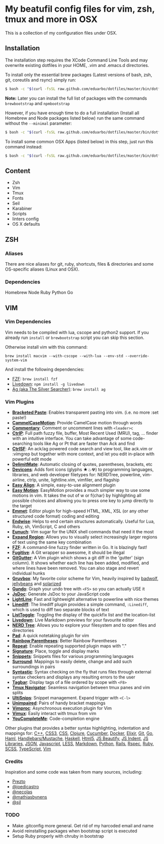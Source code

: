 My beatufil config files for vim, zsh, tmux and more in OSX
===========================================================

This is a collection of my configuration files under OSX.

Installation
------------

The installation step requires the XCode Command Line Tools and may overwrite
existing dotfiles in your HOME, .vim and .emacs.d directories.

To install only the essential brew packages (Latest versions of bash, zsh,
git, coreutils and rsync) simply run:

```bash
$ bash -c "$(curl -fsSL raw.github.com/eduarbo/dotfiles/master/bin/dotfiles)" -- --minimal
```

**Note:** Later you can install the full list of packages with the commands
`brewbootstrap` and `npmbootstrap`

However, if you have enough time to do a full installation (Install all Homebrew
and Node packages listed below) run the same command without the `--minimal`
parameter:

```bash
$ bash -c "$(curl -fsSL raw.github.com/eduarbo/dotfiles/master/bin/dotfiles)"
```

To install some common OSX Apps (listed below) in this step, just run this
command instead:

```bash
$ bash -c "$(curl -fsSL raw.github.com/eduarbo/dotfiles/master/bin/dotfiles)" -- --with-apps
```

Content
-------

- Zsh
- Vim
- Tmux
- Fonts
- Seil
- Karabiner
- Scripts
- linters config
- OS X defaults


ZSH
---

### Aliases

There are nice aliases for git, ruby, shortcuts, files & directories and some
OS-specific aliases (Linux and OSX).

### Dependencies

Homebrew
Node
Ruby
Python
Go

VIM
---

### Vim Dependencies

Vim needs to be compiled with lua, cscope and python2 support. If you already
run `install` or `brewbootstrap` script you can skip this section.

Otherwise install vim with this command:

    brew install macvim --with-cscope --with-lua --env-std --override-system-vim

And install the following dependencies:
- [FZF](https://github.com/junegunn/fzf): `brew install fzf`
- [Livedown](https://github.com/shime/livedown): `npm install -g livedown`
- [Ag (aka The Silver Searcher)](https://github.com/ggreer/the_silver_searcher):
    `brew install ag`


### Vim Plugins

- [**Bracketed Paste**](http://github.com/ConradIrwin/vim-bracketed-paste): Enables transparent pasting into vim. (i.e. no more :set paste!)
- [**CammelCaseMotion**](http://github.com/bkad/CamelCaseMotion): Provide CamelCase motion through words
- [**Commentary**](http://github.com/tpope/vim-commentary): Comment or uncomment lines with `<leader>c`
- [**CtrlP**](http://github.com/ctrlpvim/ctrlp.vim): Full path fuzzy file, buffer, Most Recent Used (MRU), tag, ... finder with an intuitive interface. You can take advantage of some code-searching tools like Ag or Pt that are faster than Ack and find
- [**CtrlSF**](http://github.com/dyng/ctrlsf.vim): An ack/ag powered code search and view tool, like ack.vim or :vimgrep but together with more context, and let you edit in-place with powerful edit mode
- [**DelimitMate**](http://github.com/Raimondi/delimitMate): Automatic closing of quotes, parentheses, brackets, etc
- [**Devicons**](http://github.com/ryanoasis/vim-devicons): Adds font icons (glyphs ★♨☢) to programming languages, libraries, and web developer filetypes for: NERDTree, powerline, vim-airline, ctrlp, unite, lightline.vim, vimfiler, and flagship
- [**Easy Align**](http://github.com/junegunn/vim-easy-align): A simple, easy-to-use alignment plugin
- [**Easy Motion**](http://github.com/Lokaltog/vim-easymotion): EasyMotion provides a much simpler way to use some motions in vim. It takes the <number> out of <number>w or <number>f{char} by highlighting all possible choices and allowing you to press one key to jump directly to the target
- [**Emmet**](http://github.com/mattn/emmet-vim): Editor plugin for high-speed HTML, XML, XSL (or any other structured code format) coding and editing
- [**Endwise**](http://github.com/tpope/vim-endwise): Helps to end certain structures automatically. Useful for Lua, Ruby, sh, VimScript, C and others
- [**Eunuch**](http://github.com/tpope/vim-eunuch): Vim sugar for the UNIX shell commands that need it the most
- [**Expand Region**](http://github.com/): Allows you to visually select increasingly larger regions of text using the same key combination
- [**FZF**](http://github.com/junegunn/fzf.vim): A command-line fuzzy finder written in Go. It is blazingly fast!
- [**Fugitive**](http://github.com/tpope/vim-fugitive): A Git wrapper so awesome, it should be illegal
- [**GitGutter**](http://github.com/airblade/vim-gitgutter): A Vim plugin which shows a git diff in the 'gutter' (sign column). It shows whether each line has been added, modified, and where lines have been removed. You can also stage and revert individual hunks
- [**Gruvbox**](http://github.com/morhetz/gruvbox): My favorite color scheme for Vim, heavily inspired by [badwolf](https://github.com/sjl/badwolf), [jellybeans](https://github.com/nanotech/jellybeans.vim) and [solarized](http://ethanschoonover.com/solarized)
- [**Gundo**](http://github.com/sjl/gundo.vim): Graph your undo tree with `<F5>` so you can actually USE it
- [**JsDoc**](http://github.com/heavenshell/vim-jsdoc): Generate JsDoc to your JavaScript code
- [**LightLine**](http://github.com/itchyny/lightline.vim): Fast and lightweight alternative to powerline with nice themes
- [**Linediff**](http://github.com/AndrewRadev/linediff.vim): The linediff plugin provides a simple command, `:Linediff`, which is used to diff two separate blocks of text
- [**ListToggle**](http://github.com/Valloric/ListToggle): Toggling the display of the quickfix list and the location-list
- [**Livedown**](http://github.com/shime/vim-livedown): Live Markdown previews for your favourite editor
- [**NERD Tree**](http://github.com/scrooloose/nerdtree): Allows you to explore your filesystem and to open files and directories
- [**Pad**](http://github.com/fmoralesc/vim-pad): A quick notetaking plugin for vim
- [**Rainbow Parentheses**](http://github.com/kien/rainbow_parentheses.vim): Better Rainbow Parentheses
- [**Repeat**](http://github.com/tpope/vim-repeat): Enable repeating supported plugin maps with "."
- [**Signature**](http://github.com/kshenoy/vim-signature): Place, toggle and display marks
- [**Snippets**](http://github.com/honza/vim-snippets): Snippets files for various programming languages
- [**Surround**](http://github.com/tpope/vim-surround): Mappings to easily delete, change and add such surroundings in pairs
- [**Syntastic**](http://github.com/scrooloose/syntastic): Syntax checking on the fly that runs files through external syntax checkers and displays any resulting errors to the user
- [**Tagbar**](http://github.com/majutsushi/tagbar): Display tags of a file ordered by scope with `<F8>`
- [**Tmux Navigator**](http://github.com/christoomey/vim-tmux-navigator): Seamless navigation between tmux panes and vim splits
- [**UltiSnips**](http://github.com/majutsushi/tagbar): Snippet management. Expand trigger with `<C-l>`
- [**Unimpaired**](http://github.com/tpope/vim-unimpaired): Pairs of handy bracket mappings 
- [**Vimproc**](http://github.com/Shougo/vimproc.vim): Asynchronous execution plugin for Vim
- [**Vimux**](http://github.com/benmills/vimux): Easily interact with tmux from vim
- [**YouCompleteMe**](http://github.com/Valloric/YouCompleteMe): Code-completion engine

Other plugins that provides a better syntax highlighting, indentation and
mappings for:
 [C++](http://github.com/octol/vim-cpp-enhanced-highlight),
 [CSS3](http://github.com/hail2u/vim-css3-syntax),
 [CSS](http://github.com/JulesWang/css.vim),
 [Clojure](http://github.com/guns/vim-clojure-static),
 [Cucumber](http://github.com/tpope/vim-cucumber),
 [Docker](http://github.com/docker/docker/contrib/syntax/vim/),
 [Elixir](http://github.com/elixir-lang/vim-elixir),
 [Git](http://github.com/tpope/vim-git), [Go](http://github.com/fatih/vim-go),
 [Haml](http://github.com/tpope/vim-haml),
 [Handlebars/Mustache](http://github.com/mustache/vim-mustache-handlebars),
 [Haskell](http://github.com/neovimhaskell/haskell-vim),
 [Html5](http://github.com/othree/html5.vim),
 [JS Beautify](http://github.com/maksimr/vim-jsbeautify),
 [JS Indent](http://github.com/jason0x43/vim-js-indent),
 [JS Libraries](http://github.com/othree/javascript-libraries-syntax.vim),
 [JSON](http://github.com/elzr/vim-json),
 [Javascript](http://github.com/othree/yajs.vim),
 [LESS](http://github.com/groenewege/vim-less),
 [Markdown](http://github.com/plasticboy/vim-markdown),
 [Python](http://github.com/hdima/python-syntax),
 [Rails](http://github.com/tpope/vim-rails),
 [Rspec](http://github.com/skwp/vim-rspec),
 [Ruby](http://github.com/vim-ruby/vim-ruby),
 [SCSS](http://github.com/cakebaker/scss-syntax.vim),
 [TypeScript](http://github.com/leafgarland/typescript-vim),
 [Vim](http://github.com/tejr/vim-tmux)


### Credits
Inspiration and some code was taken from many sources, including:

* [Prezto](https://github.com/sorin-ionescu/prezto/)
* [@joedicastro](https://github.com/joedicastro/dotfiles)
* [@necolas](https://github.com/necolas/dotfiles)
* [@mathiasbynens](https://github.com/mathiasbynens/dotfiles)
* [@sjl](https://bitbucket.org/sjl/dotfiles)


### TODO

* Make .gitconfig more general. Get rid of my harcoded email and name
* Avoid reinstalling packages when bootstrap script is executed
* Setup Ruby properly with chruby in bootstrap
